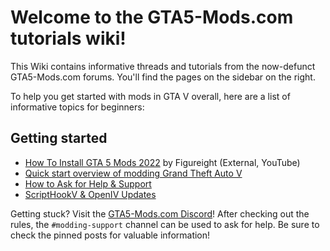 # Welcome to the GTA5-Mods.com tutorials wiki!

This Wiki contains informative threads and tutorials from the now-defunct GTA5-Mods.com forums. You'll find the pages on the sidebar on the right.

To help you get started with mods in GTA V overall, here are a list of informative topics for beginners:

## Getting started

* [How To Install GTA 5 Mods 2022](https://www.youtube.com/watch?v=N0ovURiaTtE) by Figureight (External, YouTube)
* [Quick start overview of modding Grand Theft Auto V](https://github.com/5mods/tutorials/wiki/Quick-start-overview-of-modding-Grand-Theft-Auto-V)
* [How to Ask for Help & Support](https://github.com/5mods/tutorials/wiki/How-to-Ask-for-Help-&-Support)
* [ScriptHookV & OpenIV Updates](https://github.com/5mods/tutorials/wiki/ScriptHookV-&-OpenIV-Updates)

Getting stuck? Visit the [GTA5-Mods.com Discord](https://discord.gg/2PR7aMzD4U)! After checking out the rules, the `#modding-support` channel can be used to ask for help. Be sure to check the pinned posts for valuable information!